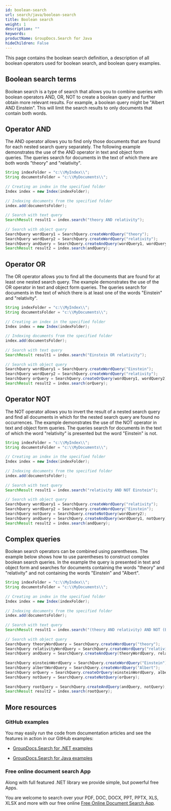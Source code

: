 ```yaml
---
id: boolean-search
url: search/java/boolean-search
title: Boolean search
weight: 1
description: ""
keywords: 
productName: GroupDocs.Search for Java
hideChildren: False
---
```

This page contains the boolean search definition, a description of all boolean operators used for boolean search, and boolean query examples.

## Boolean search terms

Boolean search is a type of search that allows you to combine queries with boolean operators AND, OR, NOT to create a boolean query and further obtain more relevant results. For example, a boolean query might be "Albert AND Einstein". This will limit the search results to only documents that contain both words.

## Operator AND

The AND operator allows you to find only those documents that are found for each nested search query separately. The following example demonstrates the use of the AND operator in text and object form queries. The queries search for documents in the text of which there are both words "theory" and "relativity".



```java
String indexFolder = "c:\\MyIndex\\";
String documentsFolder = "c:\\MyDocuments\\";
 
// Creating an index in the specified folder
Index index = new Index(indexFolder);
 
// Indexing documents from the specified folder
index.add(documentsFolder);
 
// Search with text query
SearchResult result1 = index.search("theory AND relativity");
 
// Search with object query
SearchQuery wordQuery1 = SearchQuery.createWordQuery("theory");
SearchQuery wordQuery2 = SearchQuery.createWordQuery("relativity");
SearchQuery andQuery = SearchQuery.createAndQuery(wordQuery1, wordQuery2);
SearchResult result2 = index.search(andQuery);
```

## Operator OR

The OR operator allows you to find all the documents that are found for at least one nested search query. The example demonstrates the use of the OR operator in text and object form queries. The queries search for documents in the text of which there is at least one of the words "Einstein" and "relativity".



```java
String indexFolder = "c:\\MyIndex\\";
String documentsFolder = "c:\\MyDocuments\\";
 
// Creating an index in the specified folder
Index index = new Index(indexFolder);
 
// Indexing documents from the specified folder
index.add(documentsFolder);
 
// Search with text query
SearchResult result1 = index.search("Einstein OR relativity");
 
// Search with object query
SearchQuery wordQuery1 = SearchQuery.createWordQuery("Einstein");
SearchQuery wordQuery2 = SearchQuery.createWordQuery("relativity");
SearchQuery orQuery = SearchQuery.createOrQuery(wordQuery1, wordQuery2);
SearchResult result2 = index.search(orQuery);
```

## Operator NOT

The NOT operator allows you to invert the result of a nested search query and find all documents in which for the nested search query are found no occurrences. The example demonstrates the use of the NOT operator in text and object form queries. The queries search for documents in the text of which the word "relativity" is presented but the word "Einstein" is not.



```java
String indexFolder = "c:\\MyIndex\\";
String documentsFolder = "c:\\MyDocuments\\";
 
// Creating an index in the specified folder
Index index = new Index(indexFolder);
 
// Indexing documents from the specified folder
index.add(documentsFolder);
 
// Search with text query
SearchResult result1 = index.search("relativity AND NOT Einstein");
 
// Search with object query
SearchQuery wordQuery1 = SearchQuery.createWordQuery("relativity");
SearchQuery wordQuery2 = SearchQuery.createWordQuery("Einstein");
SearchQuery notQuery = SearchQuery.createNotQuery(wordQuery2);
SearchQuery andQuery = SearchQuery.createAndQuery(wordQuery1, notQuery);
SearchResult result2 = index.search(andQuery);
```

## Complex queries

Boolean search operators can be combined using parentheses. The example below shows how to use parentheses to construct complex boolean search queries. In the example the query is presented in text and object form and searches for documents containing the words "theory" and "relativity" and not containing the words "Einstein" and "Albert".



```java
String indexFolder = "c:\\MyIndex\\";
String documentsFolder = "c:\\MyDocuments\\";
 
// Creating an index in the specified folder
Index index = new Index(indexFolder);
 
// Indexing documents from the specified folder
index.add(documentsFolder);
 
// Search with text query
SearchResult result1 = index.search("(theory AND relativity) AND NOT (Einstein OR Albert)");
 
// Search with object query
SearchQuery theoryWordQuery = SearchQuery.createWordQuery("theory");
SearchQuery relativityWordQuery = SearchQuery.createWordQuery("relativity");
SearchQuery andQuery = SearchQuery.createAndQuery(theoryWordQuery, relativityWordQuery);
 
SearchQuery einsteinWordQuery = SearchQuery.createWordQuery("Einstein");
SearchQuery albertWordQuery = SearchQuery.createWordQuery("Albert");
SearchQuery orQuery = SearchQuery.createOrQuery(einsteinWordQuery, albertWordQuery);
SearchQuery notQuery = SearchQuery.createNotQuery(orQuery);
 
SearchQuery rootQuery = SearchQuery.createAndQuery(andQuery, notQuery);
SearchResult result2 = index.search(rootQuery);
```

## More resources

### GitHub examples

You may easily run the code from documentation articles and see the features in action in our GitHub examples:

*   [GroupDocs.Search for .NET examples](https://github.com/groupdocs-search/GroupDocs.Search-for-.NET)
    
*   [GroupDocs.Search for Java examples](https://github.com/groupdocs-search/GroupDocs.Search-for-Java)
    

### Free online document search App

Along with full featured .NET library we provide simple, but powerful free Apps.

You are welcome to search over your PDF, DOC, DOCX, PPT, PPTX, XLS, XLSX and more with our free online [Free Online Document Search App](https://products.groupdocs.app/search).
